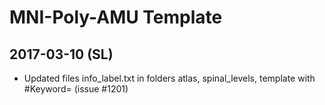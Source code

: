 # MNI-Poly-AMU Template

## 2017-03-10 (SL)
- Updated files info_label.txt in folders atlas, spinal_levels, template with #Keyword= (issue #1201)
